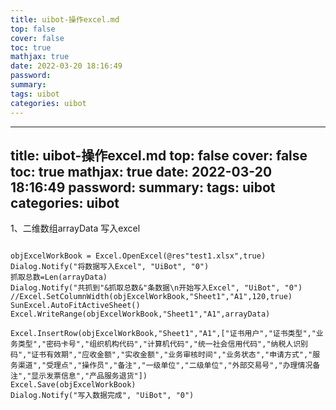 ```yaml
---
title: uibot-操作excel.md
top: false
cover: false
toc: true
mathjax: true
date: 2022-03-20 18:16:49
password:
summary:
tags: uibot
categories: uibot
---
```

---
title: uibot-操作excel.md
top: false
cover: false
toc: true
mathjax: true
date: 2022-03-20 18:16:49
password:
summary:
tags: uibot
categories: uibot
---
1、二维数组arrayData 写入excel
~~~

objExcelWorkBook = Excel.OpenExcel(@res"test1.xlsx",true)
Dialog.Notify("将数据写入Excel", "UiBot", "0")
抓取总数=Len(arrayData)
Dialog.Notify("共抓到"&抓取总数&"条数据\n开始写入Excel", "UiBot", "0")
//Excel.SetColumnWidth(objExcelWorkBook,"Sheet1","A1",120,true)
SunExcel.AutoFitActiveSheet()
Excel.WriteRange(objExcelWorkBook,"Sheet1","A1",arrayData)

Excel.InsertRow(objExcelWorkBook,"Sheet1","A1",["证书用户","证书类型","业务类型","密码卡号","组织机构代码","计算机代码","统一社会信用代码","纳税人识别码","证书有效期","应收金额","实收金额","业务审核时间","业务状态","申请方式","服务渠道","受理点","操作员","备注","一级单位","二级单位","外部交易号","办理情况备注","显示发票信息","产品服务退货"])
Excel.Save(objExcelWorkBook)
Dialog.Notify("写入数据完成", "UiBot", "0")

~~~
